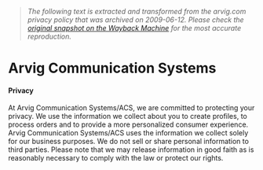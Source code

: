> *The following text is extracted and transformed from the arvig.com privacy policy that was archived on 2009-06-12. Please check the [original snapshot on the Wayback Machine](https://web.archive.org/web/20090612075120id_/http%3A//www.arvig.com/privacy.html) for the most accurate reproduction.*

# Arvig Communication Systems

#### Privacy

At Arvig Communication Systems/ACS, we are committed to protecting your privacy. We use the information we collect about you to create profiles, to process orders and to provide a more personalized consumer experience. Arvig Communication Systems/ACS uses the information we collect solely for our business purposes. We do not sell or share personal information to third parties. Please note that we may release information in good faith as is reasonably necessary to comply with the law or protect our rights.
